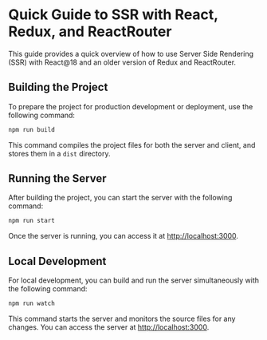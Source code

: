 # Quick Guide to SSR with React, Redux, and ReactRouter

This guide provides a quick overview of how to use Server Side Rendering (SSR) with React@18 and an older version of
Redux and ReactRouter.

## Building the Project

To prepare the project for production development or deployment, use the following command:

```bash
npm run build
```

This command compiles the project files for both the server and client, and stores them in a `dist` directory.

## Running the Server

After building the project, you can start the server with the following command:

```bash
npm run start
```

Once the server is running, you can access it at [http://localhost:3000](http://localhost:3000).

## Local Development

For local development, you can build and run the server simultaneously with the following command:

```bash
npm run watch
```

This command starts the server and monitors the source files for any changes. You can access the server
at [http://localhost:3000](http://localhost:3000).
